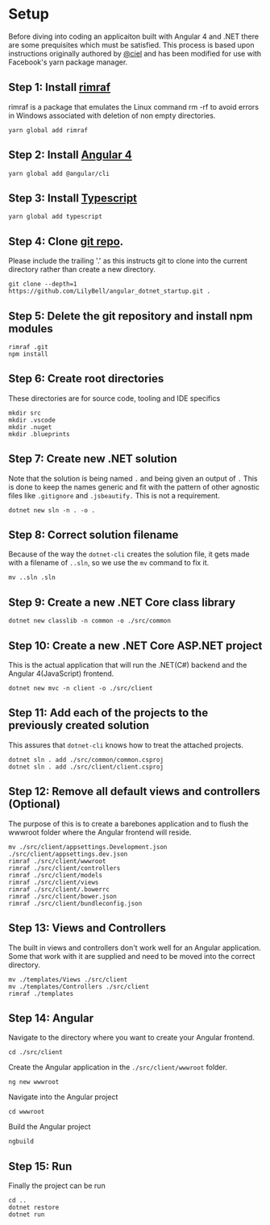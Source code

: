 # Setup

Before diving into coding an applicaiton built with Angular 4 and .NET there are some prequisites which must be satisfied. This process is based upon instructions originally authored by [@ciel](https://www.github.com/ciel) and has been modified for use with Facebook's yarn package manager.

## Step 1: Install [rimraf](https://github.com/isaacs/rimraf)

rimraf is a package that emulates the Linux command rm -rf to avoid errors in Windows associated with deletion of non empty directories.

```
yarn global add rimraf
```

## Step 2: Install [Angular 4](https://angular.io)

```
yarn global add @angular/cli
```

## Step 3: Install [Typescript](https://www.typescriptlang.org/)

```
yarn global add typescript
```

## Step 4: Clone [git repo](https://www.github.com/LilyBell/angular_dotnet_startup).
Please include the trailing '.' as this instructs git to clone into the current directory rather than create a new directory.

```
git clone --depth=1 https://github.com/LilyBell/angular_dotnet_startup.git .
```

## Step 5: Delete the git repository and install npm modules

```
rimraf .git
npm install
```

## Step 6: Create root directories
These directories are for source code, tooling and IDE specifics

```
mkdir src
mkdir .vscode
mkdir .nuget
mkdir .blueprints
```

## Step 7: Create new .NET solution
Note that the solution is being named ```.``` and being given an output of ```.``` This is done to keep the names generic and fit with the pattern of other agnostic files like ```.gitignore``` and ```.jsbeautify.``` This is not a requirement.

```
dotnet new sln -n . -o .
```

## Step 8: Correct solution filename
Because of the way the ```dotnet-cli``` creates the solution file, it gets made with a filename of ```..sln```, so we use the ```mv``` command to fix it.

```
mv ..sln .sln
```

## Step 9: Create a new .NET Core class library

```
dotnet new classlib -n common -o ./src/common
```

## Step 10: Create a new .NET Core ASP.NET project
This is the actual application that will run the .NET(C#) backend and the Angular 4(JavaScript) frontend.

```
dotnet new mvc -n client -o ./src/client
```

## Step 11: Add each of the projects to the previously created solution
This assures that ```dotnet-cli``` knows how to treat the attached projects.

```
dotnet sln . add ./src/common/common.csproj
dotnet sln . add ./src/client/client.csproj
```

## Step 12: Remove all default views and controllers (Optional)
The purpose of this is to create a barebones application and to flush the wwwroot folder where the Angular frontend will reside.

```
mv ./src/client/appsettings.Development.json ./src/client/appsettings.dev.json
rimraf ./src/client/wwwroot
rimraf ./src/client/controllers
rimraf ./src/client/models
rimraf ./src/client/views
rimraf ./src/client/.bowerrc
rimraf ./src/client/bower.json
rimraf ./src/client/bundleconfig.json
```

## Step 13: Views and Controllers
The built in views and controllers don't work well for an Angular application. Some that work with it are supplied and need to be moved into the correct directory.

```
mv ./templates/Views ./src/client
mv ./templates/Controllers ./src/client
rimraf ./templates
```

## Step 14: Angular
Navigate to the directory where you want to create your Angular frontend.

```
cd ./src/client
```

Create the Angular application in the ```./src/client/wwwroot``` folder. 

```
ng new wwwroot
```

Navigate into the Angular project

```
cd wwwroot
```

Build the Angular project

```
ngbuild
```

## Step 15: Run
Finally the project can be run

```
cd ..
dotnet restore
dotnet run
```

